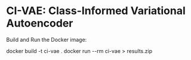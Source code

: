# CI-VAE: Class-Informed Variational Autoencoder


Build and Run the Docker image:

docker build -t ci-vae .
docker run --rm ci-vae > results.zip

